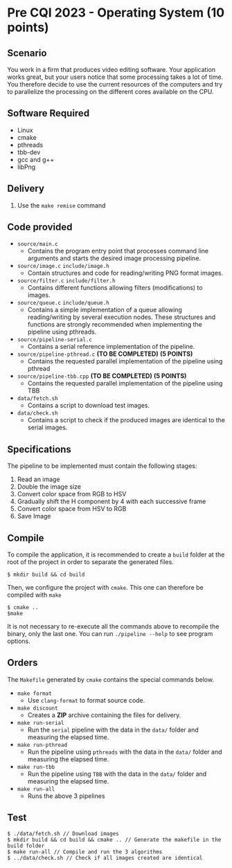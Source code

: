 # Pre CQI 2023 - Operating System (10 points)

## Scenario

You work in a firm that produces video editing software. Your application works great, but your users notice that some processing takes a lot of time. You therefore decide to use the current resources of the computers and try to parallelize the processing on the different cores available on the CPU.

## Software Required
- Linux
- cmake
- pthreads
- tbb-dev
- gcc and g++
- libPng

## Delivery
1. Use the `make remise` command

## Code provided
* `source/main.c`
  * Contains the program entry point that processes command line arguments and starts the desired image processing pipeline.
* `source/image.c` `include/image.h`
  * Contain structures and code for reading/writing PNG format images.
* `source/filter.c` `include/filter.h`
  * Contains different functions allowing filters (modifications) to images.
* `source/queue.c` `include/queue.h`
  * Contains a simple implementation of a queue allowing reading/writing by several execution nodes. These structures and functions are strongly recommended when implementing the pipeline using pthreads.
* `source/pipeline-serial.c`
  * Contains a serial reference implementation of the pipeline.
* `source/pipeline-pthread.c` **(TO BE COMPLETED)** **(5 POINTS)**
  * Contains the requested parallel implementation of the pipeline using pthread
* `source/pipeline-tbb.cpp` **(TO BE COMPLETED)** **(5 POINTS)**
  * Contains the requested parallel implementation of the pipeline using TBB
* `data/fetch.sh`
  * Contains a script to download test images.
* `data/check.sh`
  * Contains a script to check if the produced images are identical to the serial images.

## Specifications
The pipeline to be implemented must contain the following stages:
1. Read an image
2. Double the image size
3. Convert color space from RGB to HSV
4. Gradually shift the H component by 4 with each successive frame
5. Convert color space from HSV to RGB
6. Save Image


## Compile
To compile the application, it is recommended to create a `build` folder at the root of the project in order to separate the generated files.
```
$ mkdir build && cd build
```
Then, we configure the project with `cmake`. This one can therefore be compiled with `make`
```
$ cmake ..
$make
```

It is not necessary to re-execute all the commands above to recompile the binary, only the last one. You can run `./pipeline --help` to see program options.


## Orders
The `Makefile` generated by `cmake` contains the special commands below.

* `make format`
  * Use `clang-format` to format source code.
* `make discount`
  * Creates a **ZIP** archive containing the files for delivery.
* `make run-serial`
  * Run the `serial` pipeline with the data in the `data/` folder and measuring the elapsed time.
* `make run-pthread`
  * Run the pipeline using `pthreads` with the data in the `data/` folder and measuring the elapsed time.
* `make run-tbb`
  * Run the pipeline using `TBB` with the data in the `data/` folder and measuring the elapsed time.
* `make run-all`
  * Runs the above 3 pipelines


## Test
```
$ ./data/fetch.sh // Download images
$ mkdir build && cd build && cmake .. // Generate the makefile in the build folder
$ make run-all // Compile and run the 3 algorithms
$ ../data/check.sh // Check if all images created are identical
```